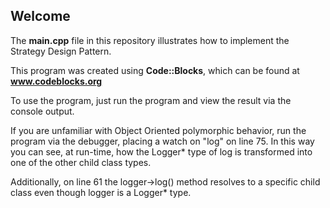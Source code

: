 ## Welcome

The **main.cpp** file in this repository illustrates how to implement the Strategy Design Pattern.

This program was created using **Code::Blocks**, which can be found at **www.codeblocks.org**

To use the program, just run the program and view the result via the console output.

If you are unfamiliar with Object Oriented polymorphic behavior, run the program via the debugger, placing a watch on "log" on line 75.  In this way you can see, at run-time, how the Logger* type of log is transformed into one of the other child class types.  

Additionally, on line 61 the logger->log() method resolves to a specific child class even though logger is a Logger* type.
